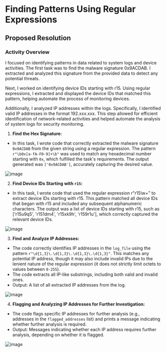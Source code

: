 # Finding Patterns Using Regular Expressions

## Proposed Resolution

### Activity Overview

I focused on identifying patterns in data related to system logs and device activities. The first task was to find the malware signature 0x9ACDAB. I extracted and analyzed this signature from the provided data to detect any potential threats.

Next, I worked on identifying device IDs starting with r15. Using regular expressions, I extracted and displayed the device IDs that matched this pattern, helping automate the process of monitoring devices.

Additionally, I analyzed IP addresses within the logs. Specifically, I identified valid IP addresses in the format 192.xxx.xxx. This step allowed for efficient identification of network-related activities and helped automate the analysis of system logs for security monitoring.

1. **Find the Hex Signature:**

- In this task, I wrote code that correctly extracted the malware signature `0x9ACDAB` from the given string using a regular expression. The pattern `r"\b0x[a-fA-F0-9]+\b"` was used to match any hexadecimal number starting with `0x`, which fulfilled the task's requirements. The output generated was `['0x9ACDAB']`, accurately capturing the desired value.

![image](https://github.com/user-attachments/assets/4b805099-e7c7-402c-880c-aa9401b8bd80)

2. **Find Device IDs Starting with `r15`:**

- In this task, I wrote code that used the regular expression r"r15\w+" to extract device IDs starting with r15. This pattern matched all device IDs that began with r15 and included any subsequent alphanumeric characters. The output was a list of device IDs starting with r15, such as ['r15u9q5', 'r151dm4', 'r15xk9h', 'r159r1u'], which correctly captured the relevant device IDs.

![image](https://github.com/user-attachments/assets/d2c5cf8f-93e6-4627-b9d0-60eaf0bfba49)

3. **Find and Analyze IP Addresses:**

- The code correctly identifies IP addresses in the `log_file` using the pattern `r"\d{1,3}\.\d{1,3}\.\d{1,3}\.\d{1,3}"`. This matches any potential IP address, though it may also include invalid IPs due to the lenient nature of the regular expression (it does not strictly limit octets to values between `0-255`).
- The code extracts all IP-like substrings, including both valid and invalid ones.
- Output: A list of all extracted IP addresses from the log.

![image](https://github.com/user-attachments/assets/09ce9d95-d0e2-40e7-b007-187af95a5fff)

4. **Flagging and Analyzing IP Addresses for Further Investigation:**

- The code flags specific IP addresses for further analysis (e.g., addresses in the `flagged_addresses` list) and prints a message indicating whether further analysis is required.
- Output: Messages indicating whether each IP address requires further analysis, depending on whether it is flagged.

![image](https://github.com/user-attachments/assets/918964f3-9d14-427e-b1f0-5d50ce1170a5)
